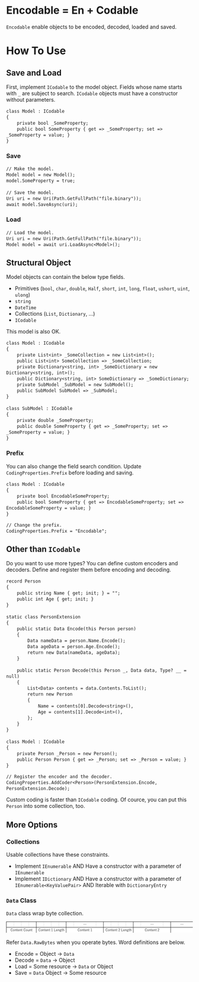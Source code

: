# Encodable = En + Codable
`Encodable` enable objects to be encoded, decoded, loaded and saved.

# How To Use

## Save and Load

First, implement `ICodable` to the model object. Fields whose name starts with `_` are subject to search. `ICodable` objects must have a constructor without parameters.

```
class Model : ICodable
{
    private bool _SomeProperty;
    public bool SomeProperty { get => _SomeProperty; set => _SomeProperty = value; }
}
```

### Save

```
// Make the model.
Model model = new Model();
model.SomeProperty = true;

// Save the model.
Uri uri = new Uri(Path.GetFullPath("file.binary"));
await model.SaveAsync(uri);
```

### Load

```
// Load the model.
Uri uri = new Uri(Path.GetFullPath("file.binary"));
Model model = await uri.LoadAsync<Model>();
```

## Structural Object

Model objects can contain the below type fields.

- Primitives (`bool`, `char`, `double`, `Half`, `short`, `int`, `long`, `float`, `ushort`, `uint`, `ulong`)
- `string`
- `DateTime`
- Collections (`List`, `Dictionary`, ...)
- `ICodable`

This model is also OK.

```
class Model : ICodable
{
    private List<int> _SomeCollection = new List<int>();
    public List<int> SomeCollection => _SomeCollection;
    private Dictionary<string, int> _SomeDictionary = new Dictionary<string, int>();
    public Dictionary<string, int> SomeDictionary => _SomeDictionary;
    private SubModel _SubModel = new SubModel();
    public SubModel SubModel => _SubModel;
}

class SubModel : ICodable
{
    private double _SomeProperty;
    public double SomeProperty { get => _SomeProperty; set => _SomeProperty = value; }
}
```

### Prefix

You can also change the field search condition. Update `CodingProperties.Prefix` before loading and saving.

```
class Model : ICodable
{
    private bool EncodableSomeProperty;
    public bool SomeProperty { get => EncodableSomeProperty; set => EncodableSomeProperty = value; }
}
```

```
// Change the prefix.
CodingProperties.Prefix = "Encodable";
```

## Other than `ICodable`

Do you want to use more types? You can define custom encoders and decoders. Define and register them before encoding and decoding.

```
record Person
{
    public string Name { get; init; } = "";
    public int Age { get; init; }
}

static class PersonExtension
{
    public static Data Encode(this Person person)
    {
        Data nameData = person.Name.Encode();
        Data ageData = person.Age.Encode();
        return new Data(nameData, ageData);
    }
    
    public static Person Decode(this Person _, Data data, Type? __ = null)
    {
        List<Data> contents = data.Contents.ToList();
        return new Person
        {
            Name = contents[0].Decode<string>(),
            Age = contents[1].Decode<int>(),
        };
    }
}

class Model : ICodable
{
    private Person _Person = new Person();
    public Person Person { get => _Person; set => _Person = value; }
}
```

```
// Register the encoder and the decoder.
CodingProperties.AddCoder<Person>(PersonExtension.Encode, PersonExtension.Decode);
```

Custom coding is faster than `ICodable` coding. Of cource, you can put this `Person` into some collection, too.

## More Options

### Collections

Usable collections have these constraints.

- Implement `IEnumerable` AND Have a constructor with a parameter of `IEnumerable`
- Implement `IDictionary` AND Have a constructor with a parameter of `IEnumerable<KeyValuePair>` AND Iterable with `DictionaryEntry`

### `Data` Class

`Data` class wrap byte collection.

![](img/Data_Image.png)

Refer `Data.RawBytes` when you operate bytes. Word definitions are below.

- Encode = Object -> `Data`
- Decode = `Data` -> Object
- Load = Some resource -> `Data` or Object
- Save = `Data` Object -> Some resource

